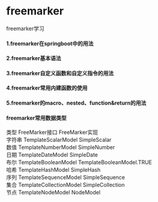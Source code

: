 # freemarker
freemarker学习

#### 1.freemarker在springboot中的用法
#### 2.freemarker基本语法
#### 3.freemarker自定义函数和自定义指令的用法
#### 4.freemarker常用内建函数的使用
#### 5.freemarker的macro、nested、function&return的用法

#### freemarker常用数据类型
类型	FreeMarker接口	FreeMarker实现<br/>
字符串	TemplateScalarModel	SimpleScalar<br/>
数值	TemplateNumberModel	SimpleNumber<br/>
日期	TemplateDateModel	SimpleDate<br/>
布尔	TemplateBooleanModel	TemplateBooleanModel.TRUE<br/>
哈希	TemplateHashModel	SimpleHash<br/>
序列	TemplateSequenceModel	SimpleSequence<br/>
集合	TemplateCollectionModel	SimpleCollection<br/>
节点	TemplateNodeModel	NodeModel<br/>


